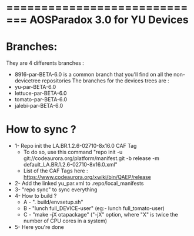 =============================
AOSParadox 3.0 for YU Devices
=============================

Branches:
=========
They are 4 differents branches :
- 8916-par-BETA-6.0 is a common branch that you'll find on all the non-devicetree repositories
The branches for the devices trees are :
- yu-par-BETA-6.0
- lettuce-par-BETA-6.0
- tomato-par-BETA-6.0
- jalebi-par-BETA-6.0

How to sync ?
=============
- 1- Repo init the LA.BR.1.2.6-02710-8x16.0  CAF Tag
	- To do so, use this command "repo init -u git://codeaurora.org/platform/manifest.git -b release -m default_LA.BR.1.2.6-02710-8x16.0.xml"
	- List of the CAF Tags here : https://www.codeaurora.org/xwiki/bin/QAEP/release
- 2- Add the linked yu_par.xml to .repo/local_manifests
- 3- "repo sync" to sync everything
- 4- How to build ?
	- A - ". build/envsetup.sh"
	- B - "lunch full_DEVICE-user" (eg:- lunch full_tomato-user)
	- C - "make -jX otapackage" ("-jX” option, where "X" is twice the number of CPU cores in a system)
- 5- Here you're done
